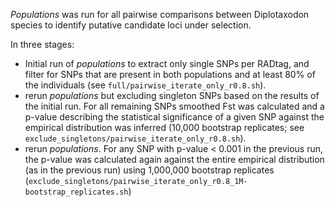 
*Populations* was run for all pairwise comparisons between Diplotaxodon species to identify putative candidate loci under selection.

In three stages:

 - Initial run of *populations* to extract only single SNPs per RADtag, and filter for SNPs that are present in both populations and at least 80% of the individuals (see `full/pairwise_iterate_only_r0.8.sh`).
 - rerun *populations* but excluding singleton SNPs based on the results of the initial run. For all remaining SNPs smoothed Fst was calculated and a p-value describing the statistical significance of a given SNP against the empirical distribution was inferred (10,000 bootstrap replicates; see `exclude_singletons/pairwise_iterate_only_r0.8.sh`).
 - rerun *populations*. For any SNP with p-value < 0.001 in the previous run, the p-value was calculated again against the entire empirical distribution (as in the previous run) using 1,000,000 bootstrap replicates (`exclude_singletons/pairwise_iterate_only_r0.8_1M-bootstrap_replicates.sh`)


